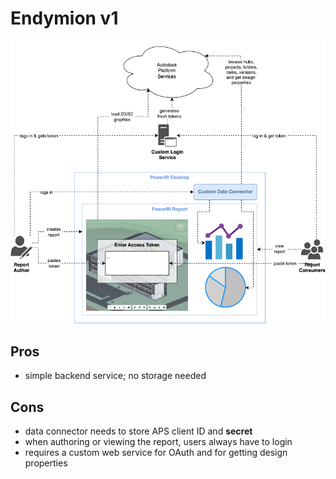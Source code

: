 # Endymion v1

![Old Endymion Workflow](./endymion-v1.png)

## Pros

- simple backend service; no storage needed

## Cons

- data connector needs to store APS client ID and **secret**
- when authoring or viewing the report, users always have to login
- requires a custom web service for OAuth and for getting design properties
